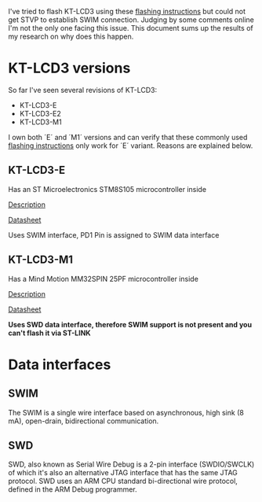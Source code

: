 I've tried to flash KT-LCD3 using these [flashing instructions](https://github.com/OpenSourceEBike/TSDZ2_wiki/wiki/How-to-flash-the-Flexible-OpenSource-firmware-on-KT-LCD3) but could not get STVP to establish SWIM connection. Judging by some comments online I'm not the only one facing this issue. This document sums up the results of my research on why does this happen.

# KT-LCD3 versions

So far I've seen several revisions of KT-LCD3:
- KT-LCD3-E
- KT-LCD3-E2
- KT-LCD3-M1

I own both ´E´ and ´M1´ versions and can verify that these commonly used [flashing instructions](https://github.com/OpenSourceEBike/TSDZ2_wiki/wiki/How-to-flash-the-Flexible-OpenSource-firmware-on-KT-LCD3) only work for ´E´ variant. Reasons are explained below.

## KT-LCD3-E

Has an ST Microelectronics STM8S105 microcontroller inside

[Description](https://www.st.com/en/microcontrollers-microprocessors/stm8s105c6.html)

[Datasheet](https://www.st.com/resource/en/datasheet/stm8s105c6.pdf)

Uses SWIM interface, PD1 Pin is assigned to SWIM data interface

## KT-LCD3-M1

Has a Mind Motion MM32SPIN 25PF microcontroller inside

[Description](https://www.mindmotion.com.cn/en/products/mm32mcu/mm32spin/mm32spin_specific_mcu/mm32spin2x/)

[Datasheet](https://www.mindmotion.com.cn/download/products/DS_MM32SPIN2x_p_EN.pdf)

**Uses SWD data interface, therefore SWIM support is not present and you can't flash it via ST-LINK**

# Data interfaces

## SWIM

The SWIM is a single wire interface based on asynchronous, high sink (8 mA), open-drain, bidirectional communication.

## SWD

SWD, also known as Serial Wire Debug is a 2-pin interface (SWDIO/SWCLK) of which it's also an alternative JTAG interface that has the same JTAG protocol. SWD uses an ARM CPU standard bi-directional wire protocol, defined in the ARM Debug programmer.

